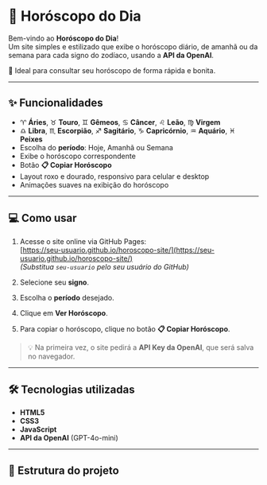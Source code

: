 # 🔮 Horóscopo do Dia

Bem-vindo ao **Horóscopo do Dia**!  
Um site simples e estilizado que exibe o horóscopo diário, de amanhã ou da semana para cada signo do zodíaco, usando a **API da OpenAI**.

🌟 Ideal para consultar seu horóscopo de forma rápida e bonita.

---

## ✨ Funcionalidades

- ♈ **Áries**, ♉ **Touro**, ♊ **Gêmeos**, ♋ **Câncer**, ♌ **Leão**, ♍ **Virgem**  
- ♎ **Libra**, ♏ **Escorpião**, ♐ **Sagitário**, ♑ **Capricórnio**, ♒ **Aquário**, ♓ **Peixes**  
- Escolha do **período**: Hoje, Amanhã ou Semana  
- Exibe o horóscopo correspondente  
- Botão **📋 Copiar Horóscopo**  
- Layout roxo e dourado, responsivo para celular e desktop  
- Animações suaves na exibição do horóscopo  

---

## 💻 Como usar

1. Acesse o site online via GitHub Pages:  
   [https://seu-usuario.github.io/horoscopo-site/](https://seu-usuario.github.io/horoscopo-site/)  
   *(Substitua `seu-usuario` pelo seu usuário do GitHub)*

2. Selecione seu **signo**.  
3. Escolha o **período** desejado.  
4. Clique em **Ver Horóscopo**.  
5. Para copiar o horóscopo, clique no botão **📋 Copiar Horóscopo**.  

> 💡 Na primeira vez, o site pedirá a **API Key da OpenAI**, que será salva no navegador.

---

## 🛠 Tecnologias utilizadas

- **HTML5**  
- **CSS3**  
- **JavaScript**  
- **API da OpenAI** (GPT-4o-mini)  

---

## 📂 Estrutura do projeto



